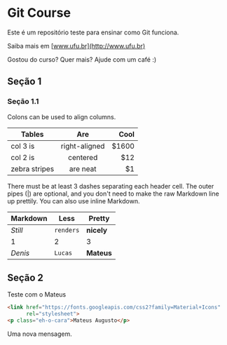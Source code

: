 # Git Course

Este é um repositório teste para ensinar como Git funciona.

Saiba mais em [www.ufu.br](http://www.ufu.br)

Gostou do curso? Quer mais? Ajude com um café :)

## Seção 1

### Seção 1.1

Colons can be used to align columns.

| Tables        | Are           | Cool  |
| ------------- |:-------------:| -----:|
| col 3 is      | right-aligned | $1600 |
| col 2 is      | centered      |   $12 |
| zebra stripes | are neat      |    $1 |

There must be at least 3 dashes separating each header cell.
The outer pipes (|) are optional, and you don't need to make the 
raw Markdown line up prettily. You can also use inline Markdown.

Markdown | Less | Pretty
--- | --- | ---
*Still* | `renders` | **nicely**
1 | 2 | 3
*Denis* | `Lucas` | **Mateus**


## Seção 2

Teste com o Mateus

```html
<link href="https://fonts.googleapis.com/css2?family=Material+Icons"
      rel="stylesheet">
<p class="eh-o-cara">Mateus Augusto</p>
```

Uma nova mensagem.
